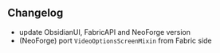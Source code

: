 ## Changelog
- update ObsidianUI, FabricAPI and NeoForge version
- (NeoForge) port `VideoOptionsScreenMixin` from Fabric side